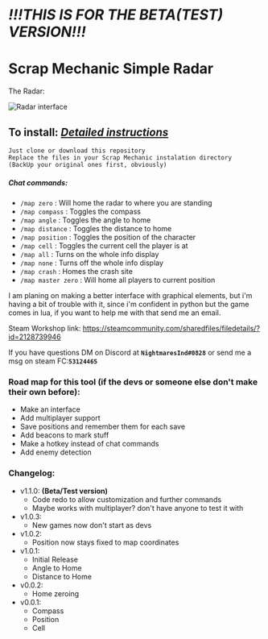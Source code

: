 # ***!!!THIS IS FOR THE BETA(TEST) VERSION!!!***
# Scrap Mechanic Simple Radar

The Radar:

![Radar interface](/GitHubStuff/sm_02.jpg)

## To install: *[Detailed instructions](/GitHubStuff/INSTALL.md)*
```
Just clone or download this repository
Replace the files in your Scrap Mechanic instalation directory
(BackUp your original ones first, obviously)
```

##### Chat commands:

- `/map zero` : Will home the radar to where you are standing
- `/map compass` : Toggles the compass
- `/map angle` : Toggles the angle to home
- `/map distance` : Toggles the distance to home
- `/map position` : Toggles the position of the character
- `/map cell` : Toggles the current cell the player is at
- `/map all` : Turns on the whole info display
- `/map none` : Turns off the whole info display
- `/map crash` : Homes the crash site
- `/map master zero` : Will home all players to current position

I am planing on making a better interface with graphical elements, but i'm having a bit of trouble with it, since i'm confident in python but the game comes in lua, if you want to help me with that send me an email.

Steam Workshop link: https://steamcommunity.com/sharedfiles/filedetails/?id=2128739946

If you have questions DM on Discord at **`NightmaresInd#0828`** or send me a msg on steam FC:**`53124465`**

### Road map for this tool (if the devs or someone else don't make their own before):
- Make an interface
- Add multiplayer support
- Save positions and remember them for each save
- Add beacons to mark stuff
- Make a hotkey instead of chat commands
- Add enemy detection

### Changelog:
- v1.1.0: **(Beta/Test version)**
  - Code redo to allow customization and further commands
  - Maybe works with multiplayer? don't have anyone to test it with
- v1.0.3:
  - New games now don't start as devs
- v1.0.2:
  - Position now stays fixed to map coordinates
- v1.0.1:
  - Initial Release
  - Angle to Home
  - Distance to Home
- v0.0.2:
  - Home zeroing
- v0.0.1:
  - Compass
  - Position
  - Cell
